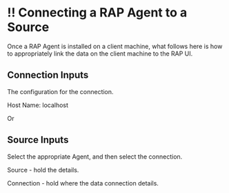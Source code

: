 # !! Connecting a RAP Agent to a Source

Once a RAP Agent is installed on a client machine, what follows here is how to appropriately link the data on the client machine to the RAP UI.

## Connection Inputs

The configuration for the connection.

Host Name: localhost

Or 

## Source Inputs

Select the appropriate Agent, and then select the connection.

Source - hold the details.

Connection - hold where the data connection details.





